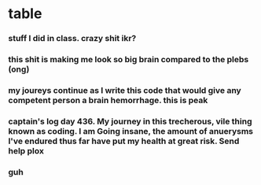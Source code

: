 # table
### stuff I did in class. crazy shit ikr?
### this shit is making me look so big brain compared to the plebs (ong)
### my joureys continue as I write this code that would give any competent person a brain hemorrhage. this is peak
### captain's log day 436. My journey in this trecherous, vile thing known as coding. I am Going insane, the amount of anuerysms I've endured thus far have put my health at great risk. Send help plox
### guh